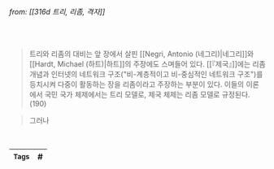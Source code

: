 
###### from: [[316d 트리, 리좀, 격자]]

<br/>

>트리와 리좀의 대비는 앞 장에서 살핀 [[Negri, Antonio (네그리)|네그리]]와 [[Hardt, Michael (하트)|하트]]의 주장에도 스며들어 있다. [[『제국』]]에는 리좀 개념과 인터넷의 네트워크 구조("비-계층적이고 비-중심적인 네트워크 구조")를 등치시켜 다중이 활동하는 장을 리좀이라고 주장하는 부분이 있다. 이들의 이론에서 국민 국가 체제에서는 트리 모델로, 제국 체제는 리좀 모델로 규정된다. (190)
 
>그러나 

<br/>

| <small> Tags </small> | # |
| --- | --- |

